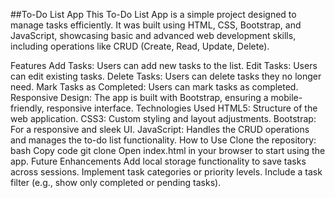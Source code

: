 ##To-Do List App
This To-Do List App is a simple project designed to manage tasks efficiently. It was built using HTML, CSS, Bootstrap, and JavaScript, showcasing basic and advanced web development skills, including operations like CRUD (Create, Read, Update, Delete).

Features
Add Tasks: Users can add new tasks to the list.
Edit Tasks: Users can edit existing tasks.
Delete Tasks: Users can delete tasks they no longer need.
Mark Tasks as Completed: Users can mark tasks as completed.
Responsive Design: The app is built with Bootstrap, ensuring a mobile-friendly, responsive interface.
Technologies Used
HTML5: Structure of the web application.
CSS3: Custom styling and layout adjustments.
Bootstrap: For a responsive and sleek UI.
JavaScript: Handles the CRUD operations and manages the to-do list functionality.
How to Use
Clone the repository:
bash
Copy code
git clone <repository-url>
Open index.html in your browser to start using the app.
Future Enhancements
Add local storage functionality to save tasks across sessions.
Implement task categories or priority levels.
Include a task filter (e.g., show only completed or pending tasks).
